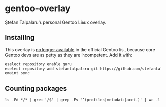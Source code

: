 # gentoo-overlay

Ștefan Talpalaru's personal Gentoo Linux overlay.

## Installing

This overlay is [no longer
available](https://github.com/gentoo/api-gentoo-org/commit/7c46900a7c4cd57b11091ae8327a1e855bb97762)
in the official Gentoo list, because core Gentoo devs are as petty as they
are incompetent. Add it with:

```bash
eselect repository enable guru
eselect repository add stefantalpalaru git https://github.com/stefantalpalaru/gentoo-overlay
emaint sync
```

## Counting packages

`ls -Fd */* | grep '/$' | grep -Ev '^(profiles|metadata|acct-)' | wc -l`

